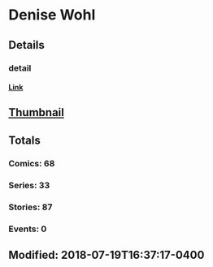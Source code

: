 # Denise  Wohl 
## Details
### detail
#### [Link](http://marvel.com/comics/creators/6259/denise_wohl?utm_campaign=apiRef&utm_source=225578a89fc76f3d20fbffda5d17a88d)
## [Thumbnail](http://i.annihil.us/u/prod/marvel/i/mg/b/40/image_not_available.jpg)
## Totals
### Comics: 68
### Series: 33
### Stories: 87
### Events: 0
## Modified: 2018-07-19T16:37:17-0400